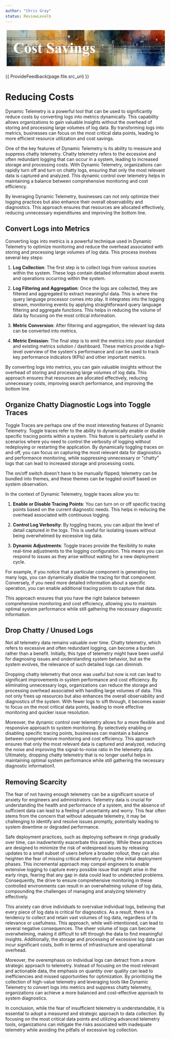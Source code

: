 ```yaml
---
author: "Chris Gray"
status: ReviewLevelb
---
```


![image](../orig_media/CostSavings.banner.png)

{{ ProvideFeedback(page.file.src_uri) }}


# Reducing Costs

Dynamic Telemetry is a powerful tool that can be used to significantly
reduce costs by converting logs into metrics dynamically. This
capability allows organizations to gain valuable insights without the
overhead of storing and processing large volumes of log data. By
transforming logs into metrics, businesses can focus on the most
critical data points, leading to more efficient resource utilization and
cost savings.

One of the key features of Dynamic Telemetry is its ability to measure
and suppress chatty telemetry. Chatty telemetry refers to the excessive
and often redundant logging that can occur in a system, leading to
increased storage and processing costs. With Dynamic Telemetry,
organizations can rapidly turn off and turn on chatty logs, ensuring
that only the most relevant data is captured and analyzed. This dynamic
control over telemetry helps in maintaining a balance between
comprehensive monitoring and cost efficiency.

By leveraging Dynamic Telemetry, businesses can not only optimize their
logging practices but also enhance their overall observability and
diagnostics. This approach ensures that resources are allocated
effectively, reducing unnecessary expenditures and improving the bottom
line.

## Convert Logs into Metrics

Converting logs into metrics is a powerful technique used in Dynamic
Telemetry to optimize monitoring and reduce the overhead associated with
storing and processing large volumes of log data. This process involves
several key steps:

1.  **Log Collection**: The first step is to collect logs from various
    sources within the system. These logs contain detailed information
    about events and operations occurring within the system.

2.  **Log Filtering and Aggregation**: Once the logs are collected, they
    are filtered and aggregated to extract meaningful data. This is
    where the query language processor comes into play. It integrates
    into the logging stream, monitoring events by applying
    straightforward query language filtering and aggregate functions.
    This helps in reducing the volume of data by focusing on the most
    critical information.

3.  **Metric Conversion**: After filtering and aggregation, the relevant
    log data can be converted into metrics.

4.  **Metric Emission**: The final step is to emit the metrics into your
    standard and existing metrics solution / dashboard. These metrics
    provide a high-level overview of the system\'s performance and can
    be used to track key performance indicators (KPIs) and other
    important metrics.

By converting logs into metrics, you can gain valuable insights without
the overhead of storing and processing large volumes of log data. This
approach ensures that resources are allocated effectively, reducing
unnecessary costs, improving search performance, and improving the
bottom line.

## Organize Chatty Diagnostic Logs into Toggle Traces

Toggle Traces are perhaps one of the most interesting features of
Dynamic Telemetry. Toggle traces refer to the ability to dynamically
enable or disable specific tracing points within a system. This feature
is particularly useful in scenarios where you need to control the
verbosity of logging without redeploying or restarting the application.
By dynamically toggling traces on and off, you can focus on capturing
the most relevant data for diagnostics and performance monitoring, while
suppressing unnecessary or \"chatty\" logs that can lead to increased
storage and processing costs.

The on/off switch doesn't have to be manually flipped; telemetry can be
bundled into themes, and these themes can be toggled on/off based on
system observation.

In the context of Dynamic Telemetry, toggle traces allow you to:

1.  **Enable or Disable Tracing Points**: You can turn on or off
    specific tracing points based on the current diagnostic needs. This
    helps in reducing the overhead associated with continuous logging.

2.  **Control Log Verbosity**: By toggling traces, you can adjust the
    level of detail captured in the logs. This is useful for isolating
    issues without being overwhelmed by excessive log data.

3.  **Dynamic Adjustments**: Toggle traces provide the flexibility to
    make real-time adjustments to the logging configuration. This means
    you can respond to issues as they arise without waiting for a new
    deployment cycle.

For example, if you notice that a particular component is generating too
many logs, you can dynamically disable the tracing for that component.
Conversely, if you need more detailed information about a specific
operation, you can enable additional tracing points to capture that
data.

This approach ensures that you have the right balance between
comprehensive monitoring and cost efficiency, allowing you to maintain
optimal system performance while still gathering the necessary
diagnostic information.

## Drop Chatty / Unused Logs

Not all telemetry data remains valuable over time. Chatty telemetry,
which refers to excessive and often redundant logging, can become a
burden rather than a benefit. Initially, this type of telemetry might
have been useful for diagnosing issues and understanding system
behavior, but as the system evolves, the relevance of such detailed logs
can diminish.

Dropping chatty telemetry that once was useful but now is not can lead
to significant improvements in system performance and cost efficiency.
By eliminating unnecessary logs, organizations can reduce the storage
and processing overhead associated with handling large volumes of data.
This not only frees up resources but also enhances the overall
observability and diagnostics of the system. With fewer logs to sift
through, it becomes easier to focus on the most critical data points,
leading to more effective monitoring and quicker issue resolution.

Moreover, the dynamic control over telemetry allows for a more flexible
and responsive approach to system monitoring. By selectively enabling or
disabling specific tracing points, businesses can maintain a balance
between comprehensive monitoring and cost efficiency. This approach
ensures that only the most relevant data is captured and analyzed,
reducing the noise and improving the signal-to-noise ratio in the
telemetry data. Ultimately, dropping chatty telemetry that is no longer
useful helps in maintaining optimal system performance while still
gathering the necessary diagnostic information1.

## Removing Scarcity

The fear of not having enough telemetry can be a significant source of
anxiety for engineers and administrators. Telemetry data is crucial for
understanding the health and performance of a system, and the absence of
sufficient data can lead to a feeling of uncertainty and worry. This
fear often stems from the concern that without adequate telemetry, it
may be challenging to identify and resolve issues promptly, potentially
leading to system downtime or degraded performance.

Safe deployment practices, such as deploying software in rings gradually
over time, can inadvertently exacerbate this anxiety. While these
practices are designed to minimize the risk of widespread issues by
releasing updates to a small subset of users before a broader rollout,
they can also heighten the fear of missing critical telemetry during the
initial deployment phases. This incremental approach may compel
engineers to enable extensive logging to capture every possible issue
that might arise in the early rings, fearing that any gap in data could
lead to undetected problems. Consequently, the drive to ensure
comprehensive monitoring in these controlled environments can result in
an overwhelming volume of log data, compounding the challenges of
managing and analyzing telemetry effectively.

This anxiety can drive individuals to overvalue individual logs,
believing that every piece of log data is critical for diagnostics. As a
result, there is a tendency to collect and retain vast volumes of log
data, regardless of its relevance or usefulness. This approach, while
well-intentioned, can lead to several negative consequences. The sheer
volume of logs can become overwhelming, making it difficult to sift
through the data to find meaningful insights. Additionally, the storage
and processing of excessive log data can incur significant costs, both
in terms of infrastructure and operational overhead.

Moreover, the overemphasis on individual logs can detract from a more
strategic approach to telemetry. Instead of focusing on the most
relevant and actionable data, the emphasis on quantity over quality can
lead to inefficiencies and missed opportunities for optimization. By
prioritizing the collection of high-value telemetry and leveraging tools
like Dynamic Telemetry to convert logs into metrics and suppress chatty
telemetry, organizations can achieve a more balanced and cost-effective
approach to system diagnostics.

In conclusion, while the fear of insufficient telemetry is
understandable, it is essential to adopt a measured and strategic
approach to data collection. By focusing on the most critical data
points and utilizing advanced telemetry tools, organizations can
mitigate the risks associated with inadequate telemetry while avoiding
the pitfalls of excessive log collection.
